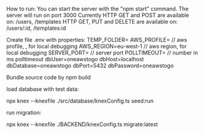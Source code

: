 How to run:
You can start the server with the "npm start" command.
The server will run on port 3000
Currently HTTP GET and POST are available on: /users, /templates
HTTP GET, PUT and DELETE are available on: /users/:id, /templates:id

Create file .env with properties:
TEMP_FOLDER=
AWS_PROFILE= // aws profile, , for local debugging
AWS_REGION=eu-west-1 // aws region, for local debugging
SERVER_PORT= // server port
POLLTIMEOUT= // number in ms polltimeout
dbUser=oneawstogo
dbHost=localhost
dbDatabase=oneawstogo
dbPort=5432
dbPassword=oneawstogo

Bundle source code by npm build

load database with test data:

npx knex --knexfile ./src/database/knexConfig.ts seed:run


run migration:

npx knex --knexfile ./BACKEND/knexConfig.ts migrate:latest




